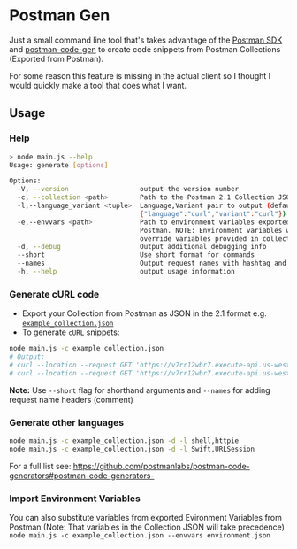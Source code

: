# Postman Gen
Just a small command line tool that's takes advantage of the [Postman SDK](https://github.com/postmanlabs/postman-collection) and [postman-code-gen](https://github.com/postmanlabs/postman-code-generators#postman-code-generators-) to create code snippets from Postman Collections (Exported from Postman).

For some reason this feature is missing in the actual client so I thought I would quickly make a tool that does what I want.

## Usage
### Help
```bash
> node main.js --help
Usage: generate [options]

Options:
  -V, --version                  output the version number
  -c, --collection <path>        Path to the Postman 2.1 Collection JSON
  -l,--language_variant <tuple>  Language,Variant pair to output (default:
                                 {"language":"curl","variant":"curl"})
  -e,--envvars <path>            Path to environment variables exported from
                                 Postman. NOTE: Environment variables will not
                                 override variables provided in collection
  -d, --debug                    Output additional debugging info
  --short                        Use short format for commands
  --names                        Output request names with hashtag and newline
  -h, --help                     output usage information
```
### Generate cURL code
- Export your Collection from Postman as JSON in the 2.1 format e.g. [`example_collection.json`](./example_collection.json)
- To generate `cURL` snippets:
```bash
node main.js -c example_collection.json
# Output:
# curl --location --request GET 'https://v7rr12wbr7.execute-api.us-west-2.amazonaws.com/prod/courses?c0=PHYS153&c1=APSC160&c2=CHEM154&c3=MATH100&c4=APSC150&c5=MATH101&c6=MATH152&c7=PHYS170&c8=ENGL112&c9=MATH253&c10=MECH226&c11=MATH255&c12=MECH220&c13=MECH221&c14=MECH224&c15=MECH222&c16=MECH223&c17=MECH225&c18=MECH375&c19=MECH368&c20=MECH360&c21=MECH328&c22=MECH326&c23=MECH325&c24=CIVL200&c25=EOSC114&c26=PHIL120&c27=MECH380&c28=MECH358&c29=MECH305&c30=LING101&c31=MATH307&version_key=1.2'
# curl --location --request GET 'https://v7rr12wbr7.execute-api.us-west-2.amazonaws.com/prod/courses?c0=PHYS153'
```

**Note:** Use `--short` flag for shorthand arguments and `--names` for adding request name headers (comment)

### Generate other languages

```bash
node main.js -c example_collection.json -d -l shell,httpie
node main.js -c example_collection.json -d -l Swift,URLSession
```
For a full list see:
https://github.com/postmanlabs/postman-code-generators#postman-code-generators-
### Import Environment Variables
You can also substitute variables from exported Evironment Variables from Postman (Note: That variables in the Collection JSON will take precedence)     
`node main.js -c example_collection.json --envvars environment.json`

